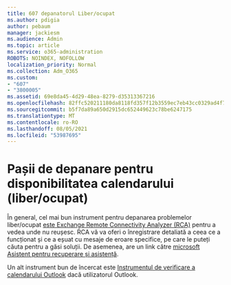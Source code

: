 ```yaml
---
title: 607 depanatorul Liber/ocupat
ms.author: pdigia
author: pebaum
manager: jackiesm
ms.audience: Admin
ms.topic: article
ms.service: o365-administration
ROBOTS: NOINDEX, NOFOLLOW
localization_priority: Normal
ms.collection: Adm_O365
ms.custom:
- "607"
- "3800005"
ms.assetid: 69e8da45-4d29-48ea-8279-d35313367216
ms.openlocfilehash: 82ffc520211180da8118fd357f12b3559ec7eb43cc0329ad4f7e58f42bd8c3eb
ms.sourcegitcommit: b5f7da89a650d2915dc652449623c78be6247175
ms.translationtype: MT
ms.contentlocale: ro-RO
ms.lasthandoff: 08/05/2021
ms.locfileid: "53987695"
---
```

# <a name="troubleshooting-steps-for-calendar-availability-freebusy"></a>Pașii de depanare pentru disponibilitatea calendarului (liber/ocupat)

În general, cel mai bun instrument pentru depanarea problemelor liber/ocupat [este Exchange Remote Connectivity Analyzer (RCA)](https://testconnectivity.microsoft.com/Default.aspx?testId=freeBusy) pentru a vedea unde nu reușesc. RCA vă va oferi o înregistrare detaliată a ceea ce a funcționat și ce a eșuat cu mesaje de eroare specifice, pe care le puteți căuta pentru a găsi soluții. De asemenea, are un link către [microsoft Asistent pentru recuperare și asistență](https://diagnostics.office.com/).

Un alt instrument bun de încercat este [Instrumentul de verificare a calendarului Outlook](https://www.microsoft.com/download/details.aspx?id=28786) dacă utilizatorul Outlook.
